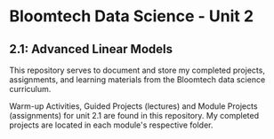 # Bloomtech Data Science - Unit 2
## 2.1: Advanced Linear Models

This repository serves to document and store my completed projects, assignments, and learning materials from the Bloomtech data science curriculum.

Warm-up Activities, Guided Projects (lectures) and Module Projects (assignments) for unit 2.1 are found in this repository. My completed projects are located in each module's respective folder.